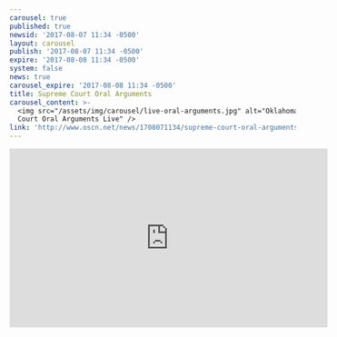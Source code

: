 ```yaml
---
carousel: true
published: true
newsid: '2017-08-07 11:34 -0500'
layout: carousel
publish: '2017-08-07 11:34 -0500'
expire: '2017-08-08 11:34 -0500'
system: false
news: true
carousel_expire: '2017-08-08 11:34 -0500'
title: Supreme Court Oral Arguments
carousel_content: >-
  <img src="/assets/img/carousel/live-oral-arguments.jpg" alt="Oklahoma Supreme
  Court Oral Arguments Live" />
link: 'http://www.oscn.net/news/1708071134/supreme-court-oral-arguments'
---
```


<iframe width="560" height="315" src="https://www.youtube.com/embed/xcuAT2Z7VAE" frameborder="0" allowfullscreen></iframe>
